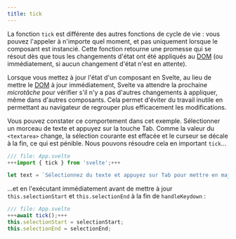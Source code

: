 ```yaml
---
title: tick
---
```


La fonction `tick` est différente des autres fonctions de cycle de vie : vous pouvez l'appeler à n'importe quel moment, et pas uniquement lorsque le composant est instancié. Cette fonction retourne une promesse qui se résout dès que tous les changements d'état ont été appliqués au <span class="vo">[DOM](PUBLIC_SVELTE_SITE_URL/docs/web#dom)</span> (ou immédiatement, si aucun changement d'état n'est en attente).

Lorsque vous mettez à jour l'état d'un composant en Svelte, au lieu de mettre le <span class="vo">[DOM](PUBLIC_SVELTE_SITE_URL/docs/web#dom)</span> à jour immédiatement, Svelte va attendre la prochaine _microtâche_ pour vérifier s'il n'y a pas d'autres changements à appliquer, même dans d'autres composants. Cela permet d'éviter du travail inutile en permettant au navigateur de regrouper plus efficacement les modifications.

Vous pouvez constater ce comportement dans cet exemple. Sélectionner un morceau de texte et appuyez sur la touche Tab. Comme la valeur du `<textarea>` change, la sélection courante est effacée et le curseur se décale à la fin, ce qui est pénible. Nous pouvons résoudre cela en important `tick`...

```js
/// file: App.svelte
+++import { tick } from 'svelte';+++

let text = `Sélectionnez du texte et appuyez sur Tab pour mettre en majuscules`;
```

...et en l'exécutant immédiatement avant de mettre à jour `this.selectionStart` et `this.selectionEnd` à la fin de `handleKeydown` :

```js
/// file: App.svelte
+++await tick();+++
this.selectionStart = selectionStart;
this.selectionEnd = selectionEnd;
```
